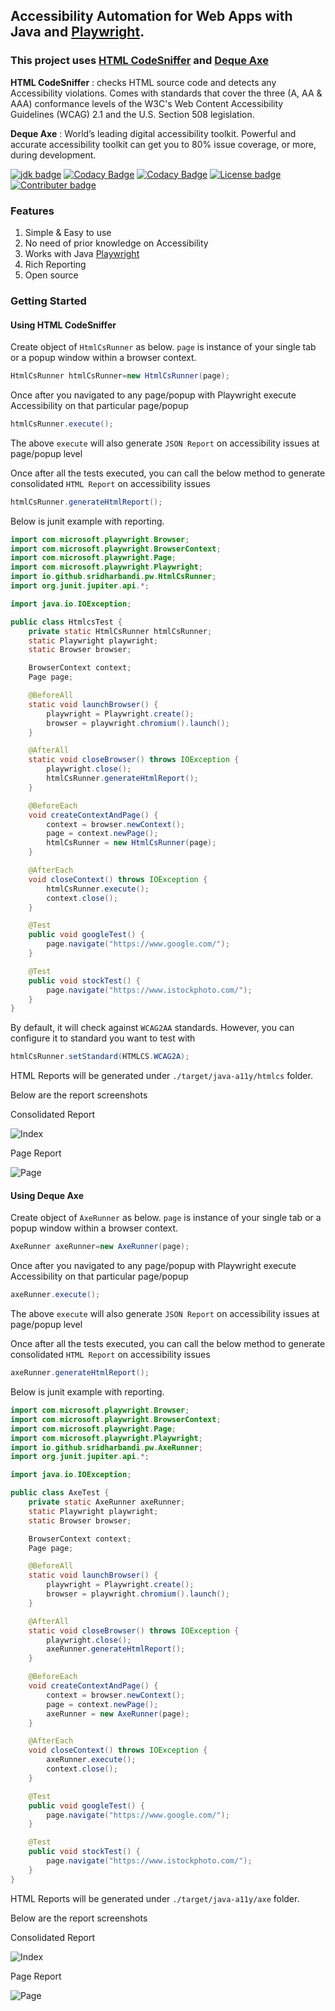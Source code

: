 ## Accessibility Automation for Web Apps with Java and [Playwright](https://playwright.dev/).

### This project uses [HTML CodeSniffer](https://squizlabs.github.io/HTML_CodeSniffer/) and [Deque Axe](https://www.deque.com/)

**HTML CodeSniffer** : checks HTML source code and detects any Accessibility violations. Comes with standards that cover
the three (A, AA & AAA) conformance levels of the W3C's Web Content Accessibility Guidelines (WCAG) 2.1 and the U.S.
Section 508 legislation.

**Deque Axe** : World’s leading digital accessibility toolkit. Powerful and accurate accessibility toolkit can get you
to 80% issue coverage, or more, during development.

[![jdk badge](https://img.shields.io/badge/jdk-8-green.svg)](http://www.oracle.com/technetwork/java/javase/downloads/index.html)
[![Codacy Badge](https://app.codacy.com/project/badge/Grade/14bf5ccecfb74e7b8a1e4dda85241e32)](https://www.codacy.com/gh/automated-a11y/java-a11y-playwright/dashboard?utm_source=github.com&amp;utm_medium=referral&amp;utm_content=automated-a11y/java-a11y-playwright&amp;utm_campaign=Badge_Grade)
[![Codacy Badge](https://app.codacy.com/project/badge/Coverage/14bf5ccecfb74e7b8a1e4dda85241e32)](https://www.codacy.com/gh/automated-a11y/java-a11y-playwright/dashboard?utm_source=github.com&utm_medium=referral&utm_content=automated-a11y/java-a11y-playwright&utm_campaign=Badge_Coverage)
[![License badge](https://img.shields.io/badge/license-MIT-blue.svg)](https://opensource.org/licenses/MIT)
[![Contributer badge](https://img.shields.io/github/contributors/automated-a11y/java-a11y-playwright.svg)](https://github.com/automated-a11y/java-a11y-playwright/graphs/contributors)

### Features

1. Simple & Easy to use
2. No need of prior knowledge on Accessibility
3. Works with Java [Playwright](https://playwright.dev/)
4. Rich Reporting
5. Open source

### Getting Started

#### Using HTML CodeSniffer

Create object of `HtmlCsRunner` as below. `page` is instance of your single tab or a popup window within a browser
context.

```java
HtmlCsRunner htmlCsRunner=new HtmlCsRunner(page);
```

Once after you navigated to any page/popup with Playwright execute Accessibility on that particular page/popup

```java
htmlCsRunner.execute();
```

The above `execute` will also generate `JSON Report` on accessibility issues at page/popup level

Once after all the tests executed, you can call the below method to generate consolidated `HTML Report` on accessibility
issues

```java
htmlCsRunner.generateHtmlReport();
```

Below is junit example with reporting.

```java
import com.microsoft.playwright.Browser;
import com.microsoft.playwright.BrowserContext;
import com.microsoft.playwright.Page;
import com.microsoft.playwright.Playwright;
import io.github.sridharbandi.pw.HtmlCsRunner;
import org.junit.jupiter.api.*;

import java.io.IOException;

public class HtmlcsTest {
    private static HtmlCsRunner htmlCsRunner;
    static Playwright playwright;
    static Browser browser;

    BrowserContext context;
    Page page;

    @BeforeAll
    static void launchBrowser() {
        playwright = Playwright.create();
        browser = playwright.chromium().launch();
    }

    @AfterAll
    static void closeBrowser() throws IOException {
        playwright.close();
        htmlCsRunner.generateHtmlReport();
    }

    @BeforeEach
    void createContextAndPage() {
        context = browser.newContext();
        page = context.newPage();
        htmlCsRunner = new HtmlCsRunner(page);
    }

    @AfterEach
    void closeContext() throws IOException {
        htmlCsRunner.execute();
        context.close();
    }

    @Test
    public void googleTest() {
        page.navigate("https://www.google.com/");
    }

    @Test
    public void stockTest() {
        page.navigate("https://www.istockphoto.com/");
    }
}
```

By default, it will check against `WCAG2AA` standards. However, you can configure it to standard you want to test with

```java
htmlCsRunner.setStandard(HTMLCS.WCAG2A);
```

HTML Reports will be generated under `./target/java-a11y/htmlcs` folder.

Below are the report screenshots

Consolidated Report

![Index](/readme/htmlcs_index.png)

Page Report

![Page](/readme/htmlcs_page.png)

#### Using Deque Axe

Create object of `AxeRunner` as below. `page` is instance of your single tab or a popup window within a browser context.

```java
AxeRunner axeRunner=new AxeRunner(page);
```

Once after you navigated to any page/popup with Playwright execute Accessibility on that particular page/popup

```java
axeRunner.execute();
```

The above `execute` will also generate `JSON Report` on accessibility issues at page/popup level

Once after all the tests executed, you can call the below method to generate consolidated `HTML Report` on accessibility
issues

```java
axeRunner.generateHtmlReport();
```

Below is junit example with reporting.

```java
import com.microsoft.playwright.Browser;
import com.microsoft.playwright.BrowserContext;
import com.microsoft.playwright.Page;
import com.microsoft.playwright.Playwright;
import io.github.sridharbandi.pw.AxeRunner;
import org.junit.jupiter.api.*;

import java.io.IOException;

public class AxeTest {
    private static AxeRunner axeRunner;
    static Playwright playwright;
    static Browser browser;

    BrowserContext context;
    Page page;

    @BeforeAll
    static void launchBrowser() {
        playwright = Playwright.create();
        browser = playwright.chromium().launch();
    }

    @AfterAll
    static void closeBrowser() throws IOException {
        playwright.close();
        axeRunner.generateHtmlReport();
    }

    @BeforeEach
    void createContextAndPage() {
        context = browser.newContext();
        page = context.newPage();
        axeRunner = new AxeRunner(page);
    }

    @AfterEach
    void closeContext() throws IOException {
        axeRunner.execute();
        context.close();
    }

    @Test
    public void googleTest() {
        page.navigate("https://www.google.com/");
    }

    @Test
    public void stockTest() {
        page.navigate("https://www.istockphoto.com/");
    }
}
```

HTML Reports will be generated under `./target/java-a11y/axe` folder.

Below are the report screenshots

Consolidated Report

![Index](/readme/axe_index.png)

Page Report

![Page](/readme/axe_page.png)
